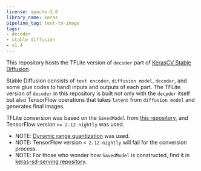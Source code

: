 ```yaml
---
license: apache-2.0
library_name: keras
pipeline_tag: text-to-image
tags:
- decoder
- stable diffusion
- v1.4
---
```


This repository hosts the TFLite version of `decoder` part of [KerasCV Stable Diffusion](https://github.com/keras-team/keras-cv/tree/master/keras_cv/models/stable_diffusion). 

Stable Diffusion consists of `text encoder`, `diffusion model`, `decoder`, and some glue codes to handl inputs and outputs of each part. The TFLite version of `decoder` in this repository is built not only with the `decpder` itself but also TensorFlow operations that takes `latent` from `diffusion model` and generates final images.

TFLite conversion was based on the `SavedModel` from [this repository](https://huggingface.co/keras-sd/tfs-text-encoder/tree/main), and TensorFlow version `>= 2.12-nightly` was used.
  - NOTE: [Dynamic range quantization](https://www.tensorflow.org/lite/performance/post_training_quant#optimizing_an_existing_model) was used.
  - NOTE: TensorFlow version `< 2.12-nightly` will fail for the conversion process.
  - NOTE: For those who wonder how `SavedModel` is constructed, find it in [keras-sd-serving repository](https://github.com/deep-diver/keras-sd-serving).